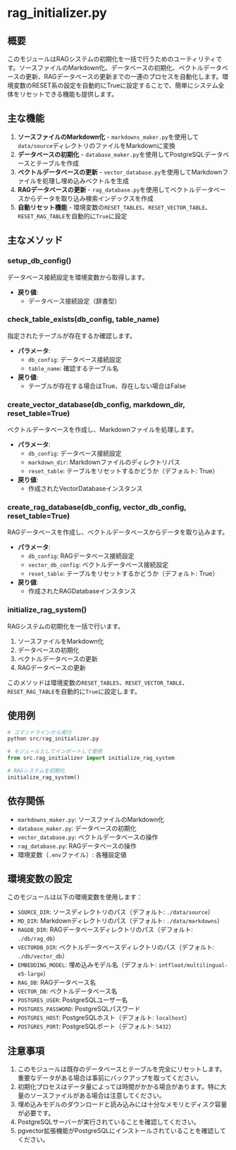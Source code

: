 # rag_initializer.py

## 概要
このモジュールはRAGシステムの初期化を一括で行うためのユーティリティです。ソースファイルのMarkdown化、データベースの初期化、ベクトルデータベースの更新、RAGデータベースの更新までの一連のプロセスを自動化します。環境変数のRESET系の設定を自動的にTrueに設定することで、簡単にシステム全体をリセットできる機能も提供します。

## 主な機能

1. **ソースファイルのMarkdown化** - `markdowns_maker.py`を使用して`data/source`ディレクトリのファイルをMarkdownに変換
2. **データベースの初期化** - `database_maker.py`を使用してPostgreSQLデータベースとテーブルを作成
3. **ベクトルデータベースの更新** - `vector_database.py`を使用してMarkdownファイルを処理し埋め込みベクトルを生成
4. **RAGデータベースの更新** - `rag_database.py`を使用してベクトルデータベースからデータを取り込み検索インデックスを作成
5. **自動リセット機能** - 環境変数の`RESET_TABLES`、`RESET_VECTOR_TABLE`、`RESET_RAG_TABLE`を自動的に`True`に設定

## 主なメソッド

### setup_db_config()
データベース接続設定を環境変数から取得します。

- **戻り値**:
  - データベース接続設定（辞書型）

### check_table_exists(db_config, table_name)
指定されたテーブルが存在するか確認します。

- **パラメータ**:
  - `db_config`: データベース接続設定
  - `table_name`: 確認するテーブル名
- **戻り値**:
  - テーブルが存在する場合はTrue、存在しない場合はFalse

### create_vector_database(db_config, markdown_dir, reset_table=True)
ベクトルデータベースを作成し、Markdownファイルを処理します。

- **パラメータ**:
  - `db_config`: データベース接続設定
  - `markdown_dir`: Markdownファイルのディレクトリパス
  - `reset_table`: テーブルをリセットするかどうか（デフォルト: True）
- **戻り値**:
  - 作成されたVectorDatabaseインスタンス

### create_rag_database(db_config, vector_db_config, reset_table=True)
RAGデータベースを作成し、ベクトルデータベースからデータを取り込みます。

- **パラメータ**:
  - `db_config`: RAGデータベース接続設定
  - `vector_db_config`: ベクトルデータベース接続設定
  - `reset_table`: テーブルをリセットするかどうか（デフォルト: True）
- **戻り値**:
  - 作成されたRAGDatabaseインスタンス

### initialize_rag_system()
RAGシステムの初期化を一括で行います。

1. ソースファイルをMarkdown化
2. データベースの初期化
3. ベクトルデータベースの更新
4. RAGデータベースの更新

このメソッドは環境変数の`RESET_TABLES`、`RESET_VECTOR_TABLE`、`RESET_RAG_TABLE`を自動的に`True`に設定します。

## 使用例

```python
# コマンドラインから実行
python src/rag_initializer.py

# モジュールとしてインポートして使用
from src.rag_initializer import initialize_rag_system

# RAGシステムを初期化
initialize_rag_system()
```

## 依存関係

- `markdowns_maker.py`: ソースファイルのMarkdown化
- `database_maker.py`: データベースの初期化
- `vector_database.py`: ベクトルデータベースの操作
- `rag_database.py`: RAGデータベースの操作
- 環境変数（`.env`ファイル）: 各種設定値

## 環境変数の設定

このモジュールは以下の環境変数を使用します：

- `SOURCE_DIR`: ソースディレクトリのパス（デフォルト: `./data/source`）
- `MD_DIR`: Markdownディレクトリのパス（デフォルト: `./data/markdowns`）
- `RAGDB_DIR`: RAGデータベースディレクトリのパス（デフォルト: `./db/rag_db`）
- `VECTORDB_DIR`: ベクトルデータベースディレクトリのパス（デフォルト: `./db/vector_db`）
- `EMBEDDING_MODEL`: 埋め込みモデル名（デフォルト: `intfloat/multilingual-e5-large`）
- `RAG_DB`: RAGデータベース名
- `VECTOR_DB`: ベクトルデータベース名
- `POSTGRES_USER`: PostgreSQLユーザー名
- `POSTGRES_PASSWORD`: PostgreSQLパスワード
- `POSTGRES_HOST`: PostgreSQLホスト（デフォルト: `localhost`）
- `POSTGRES_PORT`: PostgreSQLポート（デフォルト: `5432`）

## 注意事項

1. このモジュールは既存のデータベースとテーブルを完全にリセットします。重要なデータがある場合は事前にバックアップを取ってください。
2. 初期化プロセスはデータ量によっては時間がかかる場合があります。特に大量のソースファイルがある場合は注意してください。
3. 埋め込みモデルのダウンロードと読み込みには十分なメモリとディスク容量が必要です。
4. PostgreSQLサーバーが実行されていることを確認してください。
5. pgvector拡張機能がPostgreSQLにインストールされていることを確認してください。
